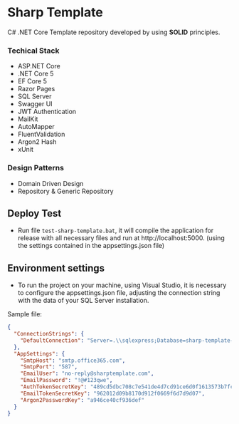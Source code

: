 # Sharp Template

C# .NET Core Template repository developed by using **SOLID** principles.

### Techical Stack

- ASP.NET Core
- .NET Core 5
- EF Core 5
- Razor Pages
- SQL Server
- Swagger UI
- JWT Authentication
- MailKit
- AutoMapper
- FluentValidation
- Argon2 Hash
- xUnit

### Design Patterns

- Domain Driven Design
- Repository & Generic Repository

## Deploy Test

- Run file `test-sharp-template.bat`, it will compile the application for release with all necessary files and run at http://localhost:5000. (using the settings contained in the appsettings.json file)

## Environment settings

- To run the project on your machine, using Visual Studio, it is necessary to configure the appsettings.json file, adjusting the connection string with the data of your SQL Server installation.

Sample file:

```json
{
  "ConnectionStrings": {
    "DefaultConnection": "Server=.\\sqlexpress;Database=sharp-template-db;User Id=sa;Password=!@#123qwe;"
  },
  "AppSettings": {
    "SmtpHost": "smtp.office365.com",
    "SmtpPort": "587",
    "EmailUser": "no-reply@sharptemplate.com",
    "EmailPassword": "!@#123qwe",
    "AuthTokenSecretKey": "489cd5dbc708c7e541de4d7cd91ce6d0f1613573b7fc5b40d3942ccb9555cf35",
    "EmailTokenSecretKey": "962012d09b8170d912f0669f6d7d9d07",
    "Argon2PasswordKey": "a946ce40cf936def"
  }
}
```
